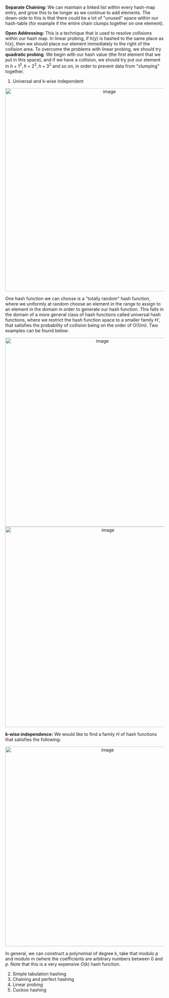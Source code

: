 **Separate Chaining:** We can maintain a linked list within every hash-map entry, and grow this to be longer as we continue to add elements. The down-side to this is that there could be a lot of "unused" space within our hash-table (for example if the entire chain clumps together on one element). 

**Open Addressing:** This is a technique that is used to resolve collisions within our hash map. In linear probing, if h(y) is hashed to the same place as h(x), then we should place our element immediately to the right of the collision area. To overcome the problems with linear probing, we should try **quadratic probing**. We begin with our hash value (the first element that we put in this space), and if we have a collision, we should try put our element in $h + 1^2, h + 2^2, h + 3^2$ and so on, in order to prevent data from "clumping" together. 

1. Universal and k-wise independent

<p align="center">
<img width="646" alt="image" src="https://user-images.githubusercontent.com/49863684/192110507-13b36628-d0de-4d00-b3d6-9a86bae09421.png">
</p>

One hash function we can choose is a "totally random" hash function, where we uniformly at random choose an element in the range to assign to an element in the domain in order to generate our hash function. This falls in the domain of a more general class of hash functions called universal hash functions, where we restrict the hash function space to a smaller family H', that satisfies the probability of collision being on the order of O(1/m). Two examples can be found below:

<p align="center">
<img width="601" alt="image" src="https://user-images.githubusercontent.com/49863684/192110668-8fbea3bd-0f5b-4535-bc93-e491c7d0d43b.png">
<img width="637" alt="image" src="https://user-images.githubusercontent.com/49863684/192110711-01e100e1-a844-4959-933f-22a25578a1d2.png">
</p>

**k-wise independence:** We would like to find a family $H$ of hash functions that satisfies the following:

<p align="center">
<img width="635" alt="image" src="https://user-images.githubusercontent.com/49863684/192110832-a4734230-5635-4d8e-b6cf-b99562bc908a.png">
</p>

In general, we can construct a polynomial of degree k, take that modulo p and modulo m (where the coefficients are arbitrary numbers between $0$ and $p$. Note that this is a very expensive $O(k)$ hash function. 

2. Simple tabulation hashing
3. Chaining and perfect hashing
4. Linear probing
5. Cuckoo hashing
